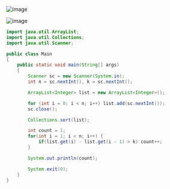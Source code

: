 ![image](https://github.com/user-attachments/assets/0df4aa12-0505-4afa-bf75-5c74563b6239)

![image](https://github.com/user-attachments/assets/df43e774-47fa-4871-bc18-a3cbd07eba55)

```java
import java.util.ArrayList;
import java.util.Collections;
import java.util.Scanner;

public class Main
{
    public static void main(String[] args)
    {
        Scanner sc = new Scanner(System.in);
        int n = sc.nextInt(), k = sc.nextInt();

        ArrayList<Integer> list = new ArrayList<Integer>();

        for (int i = 0; i < n; i++) list.add(sc.nextInt());
        sc.close();

        Collections.sort(list);

        int count = 1;
        for(int i = 1; i < n; i++) {
            if(list.get(i) - list.get(i - 1) > k) count++;
        }

        System.out.println(count);

        System.exit(0);
    }
}
```
